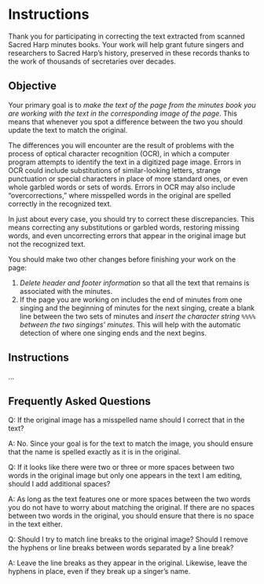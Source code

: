 # Instructions

Thank you for participating in correcting the text extracted from scanned Sacred Harp minutes books. Your work will help grant future singers and researchers to Sacred Harp’s history, preserved in these records thanks to the work of thousands of secretaries over decades. 

## Objective
Your primary goal is to _make the text of the page from the minutes book you are working with the text in the corresponding image of the page_. This means that whenever you spot a difference between the two you should update the text to match the original. 

The differences you will encounter are the result of problems with the process of optical character recognition (OCR), in which a computer program attempts to identify the text in a digitized page image. Errors in OCR could include substitutions of similar-looking letters, strange punctuation or special characters in place of more standard ones, or even whole garbled words or sets of words. Errors in OCR may also include “overcorrections,” where misspelled words in the original are spelled correctly in the recognized text.

In just about every case, you should try to correct these discrepancies. This means correcting any substitutions or garbled words, restoring missing words, and even uncorrecting errors that appear in the original image but not the recognized text.

You should make two other changes before finishing your work on the page:
1.	_Delete header and footer information_ so that all the text that remains is associated with the minutes.
2.	If the page you are working on includes the end of minutes from one singing and the beginning of minutes for the next singing, create a blank line between the two sets of minutes and _insert the character string `%%%%` between the two singings' minutes_. This will help with the automatic detection of where one singing ends and the next begins.

## Instructions
…

## Frequently Asked Questions
Q: If the original image has a misspelled name should I correct that in the text? 

A: No. Since your goal is for the text to match the image, you should ensure that the name is spelled exactly as it is in the original.

Q: If it looks like there were two or three or more spaces between two words in the original image but only one appears in the text I am editing, should I add additional spaces?

A: As long as the text features one or more spaces between the two words you do not have to worry about matching the original. If there are no spaces between two words in the original, you should ensure that there is no space in the text either.

Q: Should I try to match line breaks to the original image? Should I remove the hyphens or line breaks between words separated by a line break?

A: Leave the line breaks as they appear in the original. Likewise, leave the hyphens in place, even if they break up a singer’s name.
